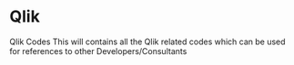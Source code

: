 # Qlik
Qlik Codes
This will contains all the Qlik related codes which can be used for references to other Developers/Consultants
